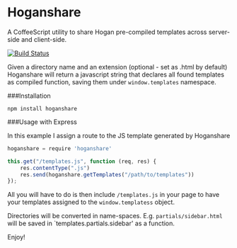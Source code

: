 Hoganshare
==========

A CoffeeScript utility to share Hogan pre-compiled templates across server-side and client-side.

[![Build Status](https://secure.travis-ci.org/tancredi/hoganshare.png?branch=master)](http://travis-ci.org/tancredi/personal-website)

Given a directory name and an extension (optional - set as .html by default) Hoganshare will return a javascript string that declares all found templates as compiled function, saving them under `window.templates` namespace.

###Installation

``npm install hoganshare``

###Usage with Express

In this example I assign a route to the JS template generated by Hoganshare

```Javascript
hoganshare = require 'hoganshare'

this.get("/templates.js", function (req, res) {
    res.contentType(".js")
    res.send(hoganshare.getTemplates("/path/to/templates"))
});
```

All you will have to do is then include `/templates.js` in your page to have your templates assigned to the `window.templatess` object.

Directories will be converted in name-spaces. E.g. `partials/sidebar.html` will be saved in `templates.partials.sidebar' as a function.

Enjoy!